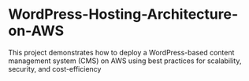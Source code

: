 # WordPress-Hosting-Architecture-on-AWS
This project demonstrates how to deploy a WordPress-based content management system (CMS) on AWS using best practices for scalability, security, and cost-efficiency
